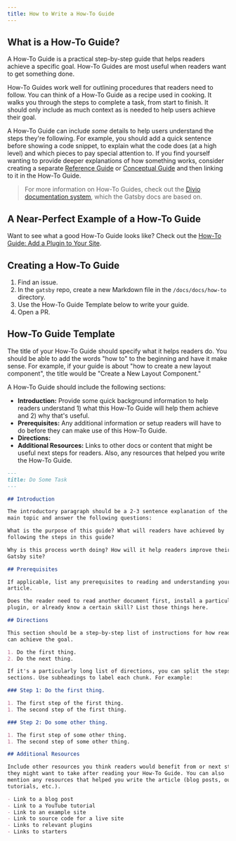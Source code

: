 ```yaml
---
title: How to Write a How-To Guide
---
```


## What is a How-To Guide?

A How-To Guide is a practical step-by-step guide that helps readers achieve a specific goal. How-To Guides are most useful when readers want to get something done.

How-To Guides work well for outlining procedures that readers need to follow. You can think of a How-To Guide as a recipe used in cooking. It walks you through the steps to complete a task, from start to finish. It should only include as much context as is needed to help users achieve their goal.

A How-To Guide can include _some_ details to help users understand the steps they're following. For example, you should add a quick sentence before showing a code snippet, to explain what the code does (at a high level) and which pieces to pay special attention to. If you find yourself wanting to provide deeper explanations of how something works, consider creating a separate [Reference Guide](/contributing/docs-contributions/how-to-write-a-reference-guide) or [Conceptual Guide](/contributing/docs-contributions/how-to-write-a-conceptual-guide) and then linking to it in the How-To Guide.

> For more information on How-To Guides, check out the [Divio documentation system](https://documentation.divio.com/how-to-guides/), which the Gatsby docs are based on.

## A Near-Perfect Example of a How-To Guide

Want to see what a good How-To Guide looks like? Check out the [How-To Guide: Add a Plugin to Your Site](/docs/how-to/plugins-and-themes/using-a-plugin-in-your-site).

## Creating a How-To Guide

1. Find an issue.
1. In the `gatsby` repo, create a new Markdown file in the `/docs/docs/how-to` directory.
1. Use the How-To Guide Template below to write your guide.
1. Open a PR.

## How-To Guide Template

The title of your How-To Guide should specify what it helps readers do. You should be able to add the words "how to" to the beginning and have it make sense. For example, if your guide is about "how to create a new layout component", the title would be "Create a New Layout Component."

A How-To Guide should include the following sections:

- **Introduction:** Provide some quick background information to help readers understand 1) what this How-To Guide will help them achieve and 2) why that's useful.
- **Prerequisites:** Any additional information or setup readers will have to do before they can make use of this How-To Guide.
- **Directions:**
- **Additional Resources:** Links to other docs or content that might be useful next steps for readers. Also, any resources that helped you write the How-To Guide.

```markdown
---
title: Do Some Task
---

## Introduction

The introductory paragraph should be a 2-3 sentence explanation of the
main topic and answer the following questions:

What is the purpose of this guide? What will readers have achieved by
following the steps in this guide?

Why is this process worth doing? How will it help readers improve their
Gatsby site?

## Prerequisites

If applicable, list any prerequisites to reading and understanding your
article.

Does the reader need to read another document first, install a particular
plugin, or already know a certain skill? List those things here.

## Directions

This section should be a step-by-step list of instructions for how readers
can achieve the goal.

1. Do the first thing.
2. Do the next thing.

If it's a particularly long list of directions, you can split the steps into
sections. Use subheadings to label each chunk. For example:

### Step 1: Do the first thing.

1. The first step of the first thing.
1. The second step of the first thing.

### Step 2: Do some other thing.

1. The first step of some other thing.
1. The second step of some other thing.

## Additional Resources

Include other resources you think readers would benefit from or next steps
they might want to take after reading your How-To Guide. You can also
mention any resources that helped you write the article (blog posts, outside
tutorials, etc.).

- Link to a blog post
- Link to a YouTube tutorial
- Link to an example site
- Link to source code for a live site
- Links to relevant plugins
- Links to starters
```
